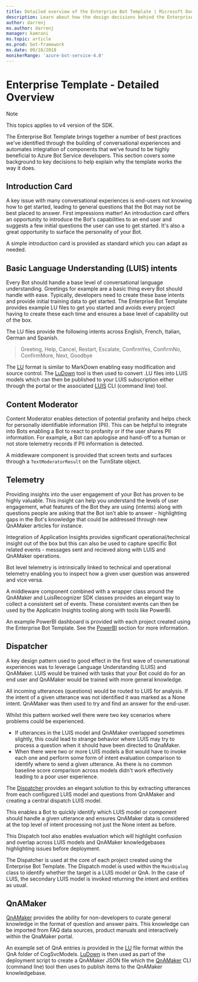 ```yaml
---
title: Detailed overview of the Enterprise Bot Template | Microsoft Docs
description: Learn about how the design decisions behind the Enterprise Bot Template
author: darrenj
ms.author: darrenj
manager: kamrani
ms.topic: article
ms.prod: bot-framework
ms.date: 09/18/2018
monikerRange: 'azure-bot-service-4.0'
---
```

# Enterprise Template - Detailed Overview

> [!NOTE]
> This topics applies to v4 version of the SDK. 

The Enterprise Bot Template brings together a number of best practices we've identified through the building of conversational experiences and automates integration of components that we've found to be highly beneficial to Azure Bot Service developers. This section covers some background to key decisions to help explain why the template works the way it does.

## Introduction Card

A key issue with many conversational experiences is end-users not knowing how to get started, leading to general questions that the Bot may not be best placed to answer. First impressions matter! An introduction card offers an opportunity to introduce the Bot's capabilities to an end user and suggests a few initial questions the user can use to get started. It's also a great opportunity to surface the personality of your Bot.

A simple introduction card is provided as standard which you can adapt as needed.

## Basic Language Understanding (LUIS) intents

Every Bot should handle a base level of conversational language understanding. Greetings for example are a basic thing every Bot should handle with ease. Typically, developers need to create these base intents and provide initial training data to get started. The Enterprise Bot Template provides example LU files to get you started and avoids every project having to create these each time and ensures a base level of capability out of the box.

The LU files provide the following intents across English, French, Italian, German and Spanish.

> Greeting, Help, Cancel, Restart, Escalate, ConfirmYes, ConfirmNo, ConfirmMore, Next, Goodbye

The [LU](https://github.com/Microsoft/botbuilder-tools/blob/master/packages/Ludown/docs/lu-file-format.md) format is similar to MarkDown enabling easy modification and source control. The [LuDown](https://github.com/Microsoft/botbuilder-tools/tree/master/packages/Ludown) tool is then used to convert .LU files into LUIS models which can then be published to your LUIS subscription either through the portal or the associated [LUIS](https://github.com/Microsoft/botbuilder-tools/tree/master/packages/LUIS) CLI (command line) tool.

## Content Moderator

Content Moderator enables detection of potential profanity and helps check for personally identifiable information (PII). This can be helpful to integrate into Bots enabling a Bot to react to profanity or if the user shares PII information. For example, a Bot can apologise and hand-off to a human or not store telemetry records if PII information is detected.

A middleware component is provided that screen texts and surfaces through a ```TextModeratorResult``` on the TurnState object.

## Telemetry

Providing insights into the user engagement of your Bot has proven to be highly valuable. This insight can help you understand the levels of user engagement, what features of the Bot they are using (intents) along with questions people are asking that the Bot isn't able to answer - highlighting gaps in the Bot's knowledge that could be addressed through new QnAMaker articles for instance.

Integration of Application Insights provides significant operational/technical insight out of the box but this can also be used to capture specific Bot related events - messages sent and recieved along with LUIS and QnAMaker operations.

Bot level telemetry is intrinsically linked to technical and operational telemetry enabling you to inspect how a given user question was answered and vice versa.

A middleware component combined with a wrapper class around the QnAMaker and LuisRecognizer SDK classes provides an elegant way to collect a consistent set of events. These consistent events can then be used by the Applicatin Insights tooling along with tools like PowerBI.

An example PowerBI dashboard is provided with each project created using the Enterprise Bot Template. See the [PowerBI](bot-builder-enterprise-template-powerbi.md) section for more information.

## Dispatcher

A key design pattern used to good effect in the first wave of covnersational experiences was to leverage Language Understanding (LUIS) and QnAMaker. LUIS would be trained with tasks that your Bot could do for an end user and QnAMaker would be trained with more general knowledge.

All incoming utterances (questions) would be routed to LUIS for analysis. If the intent of a given utterance was not identified it was marked as a None intent. QnAMaker was then used to try and find an answer for the end-user.

Whilst this pattern worked well there were two key scenarios where problems could be experienced.

- If  utterances in the LUIS model and QnAMaker overlapped sometimes slightly, this could lead to strange behavior where LUIS may try to process a question when it should have been directed to QnaMaker.
- When there were two or more LUIS models a Bot would have to invoke each one and perform some form of  intent evaluation comparison to identify where to send a given utterance. As there is no common baseline score comparison across models didn't work effectively leading to a poor user experience.

The [Dispatcher](https://docs.microsoft.com/en-us/azure/bot-service/bot-builder-tutorial-dispatch?view=azure-bot-service-4.0&tabs=csaddref%2Ccsbotconfig) provides an elegant solution to this by extracting utterances from each configured LUIS model and questions from QnAMaker and creating a central dispatch LUIS model.

This enables a Bot to quickly identify which LUIS model or component should handle a given utterance and ensures QnAMaker data is considered at the top level of intent processing not just the None intent as before.

This Dispatch tool also enables evaluation which will highlight confusion and overlap across LUIS models and QnAMaker knowledgebases highlighting issues before deployment.

The Dispatcher is used at the core of each project created using the Enterprise Bot Template. The Dispatch model is used within the `MainDialog` class to identify whether the target is a LUIS model or QnA. In the case of LUIS, the secondary LUIS model is invoked returning the intent and entities as usual.

## QnAMaker

[QnAMaker](https://www.qnamaker.ai/) provides the ability for non-developers to curate general knowledge in the format of question and answer pairs. This knowledge can be imported from FAQ data sources, product manuals and interactively within the QnaMaker portal.

An example set of QnA entries is provided in the [LU](https://github.com/Microsoft/botbuilder-tools/blob/master/packages/Ludown/docs/lu-file-format.md) file format within the QnA folder of CogSvcModels. [LuDown](https://github.com/Microsoft/botbuilder-tools/tree/master/packages/Ludown) is then used as part of the deployment script to create a QnAMaker JSON file which the [QnAMaker](https://github.com/Microsoft/botbuilder-tools/tree/master/packages/QnAMaker) CLI (command line) tool then uses to publish items to the QnAMaker knowledgebase.
